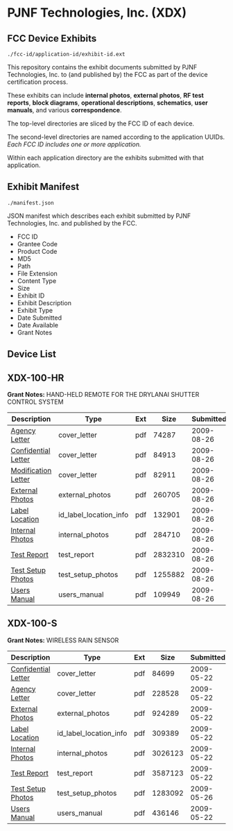 # PJNF Technologies, Inc. (XDX)
## FCC Device Exhibits

```
./fcc-id/application-id/exhibit-id.ext
```

This repository contains the exhibit documents submitted by PJNF Technologies, Inc. to (and published by) the FCC as part of the device certification process.

These exhibits can include **internal photos**, **external photos**, **RF test reports**, **block diagrams**, **operational descriptions**, **schematics**, **user manuals**, and various **correspondence**.

The top-level directories are sliced by the FCC ID of each device.

The second-level directories are named according to the application UUIDs. *Each FCC ID includes one or more application.*

Within each application directory are the exhibits submitted with that application. 

## Exhibit Manifest

```
./manifest.json
```

JSON manifest which describes each exhibit submitted by PJNF Technologies, Inc. and published by the FCC.

- FCC ID
- Grantee Code
- Product Code
- MD5
- Path
- File Extension
- Content Type
- Size
- Exhibit ID
- Exhibit Description
- Exhibit Type
- Date Submitted
- Date Available
- Grant Notes

## Device List
## XDX-100-HR
**Grant Notes:** HAND-HELD REMOTE FOR THE DRYLANAI SHUTTER CONTROL SYSTEM

| Description | Type | Ext | Size | Submitted | Available |
| ----------- | ---- | --- | ---- | --------- | --------- |
| [Agency Letter](XDX-100-HR/93b3b0f5c7465254ac24da7959699761/1159612.pdf) | cover_letter | pdf | 74287 | 2009-08-26 | 2009-08-27 |
| [Confidential Letter](XDX-100-HR/93b3b0f5c7465254ac24da7959699761/1159613.pdf) | cover_letter | pdf | 84913 | 2009-08-26 | 2009-08-27 |
| [Modification Letter](XDX-100-HR/93b3b0f5c7465254ac24da7959699761/1159617.pdf) | cover_letter | pdf | 82911 | 2009-08-26 | 2009-08-27 |
| [External Photos](XDX-100-HR/93b3b0f5c7465254ac24da7959699761/1159614.pdf) | external_photos | pdf | 260705 | 2009-08-26 | 2009-08-27 |
| [Label Location](XDX-100-HR/93b3b0f5c7465254ac24da7959699761/1159616.pdf) | id_label_location_info | pdf | 132901 | 2009-08-26 | 2009-08-27 |
| [Internal Photos](XDX-100-HR/93b3b0f5c7465254ac24da7959699761/1159615.pdf) | internal_photos | pdf | 284710 | 2009-08-26 | 2009-08-27 |
| [Test Report](XDX-100-HR/93b3b0f5c7465254ac24da7959699761/1159618.pdf) | test_report | pdf | 2832310 | 2009-08-26 | 2009-08-27 |
| [Test Setup Photos](XDX-100-HR/93b3b0f5c7465254ac24da7959699761/1159619.pdf) | test_setup_photos | pdf | 1255882 | 2009-08-26 | 2009-08-27 |
| [Users Manual](XDX-100-HR/93b3b0f5c7465254ac24da7959699761/1159620.pdf) | users_manual | pdf | 109949 | 2009-08-26 | 2009-08-27 |
## XDX-100-S
**Grant Notes:** WIRELESS RAIN SENSOR

| Description | Type | Ext | Size | Submitted | Available |
| ----------- | ---- | --- | ---- | --------- | --------- |
| [Confidential Letter](XDX-100-S/8dcbc6302c6e220e632936c72202f300/1114462.pdf) | cover_letter | pdf | 84699 | 2009-05-22 | 2009-05-26 |
| [Agency Letter](XDX-100-S/8dcbc6302c6e220e632936c72202f300/1114466.pdf) | cover_letter | pdf | 228528 | 2009-05-22 | 2009-05-26 |
| [External Photos](XDX-100-S/8dcbc6302c6e220e632936c72202f300/1114463.pdf) | external_photos | pdf | 924289 | 2009-05-22 | 2009-05-26 |
| [Label Location](XDX-100-S/8dcbc6302c6e220e632936c72202f300/1114465.pdf) | id_label_location_info | pdf | 309389 | 2009-05-22 | 2009-05-26 |
| [Internal Photos](XDX-100-S/8dcbc6302c6e220e632936c72202f300/1114464.pdf) | internal_photos | pdf | 3026123 | 2009-05-22 | 2009-05-26 |
| [Test Report](XDX-100-S/8dcbc6302c6e220e632936c72202f300/1114468.pdf) | test_report | pdf | 3587123 | 2009-05-22 | 2009-05-26 |
| [Test Setup Photos](XDX-100-S/8dcbc6302c6e220e632936c72202f300/1115258.pdf) | test_setup_photos | pdf | 1283092 | 2009-05-26 | 2009-05-26 |
| [Users Manual](XDX-100-S/8dcbc6302c6e220e632936c72202f300/1114467.pdf) | users_manual | pdf | 436146 | 2009-05-22 | 2009-05-26 |
